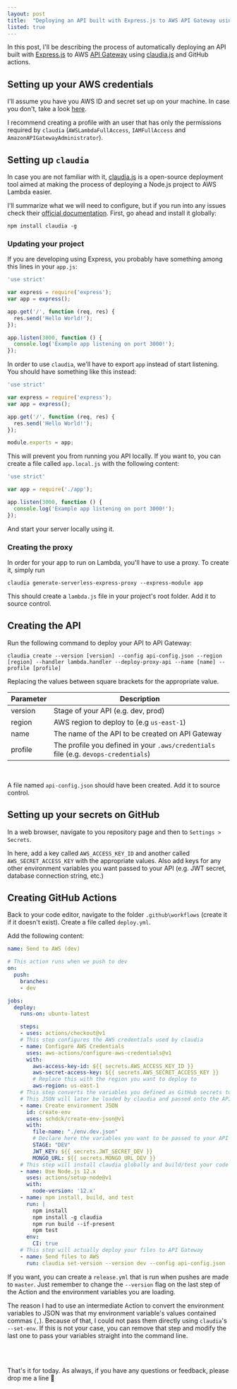 ```yaml
---
layout: post
title:  "Deploying an API built with Express.js to AWS API Gateway using GitHub Actions"
listed: true
---
```


In this post, I'll be describing the process of automatically deploying an API built with [Express.js](https://expressjs.com/) to AWS [API Gateway](https://aws.amazon.com/api-gateway/) using [claudia.js](https://claudiajs.com/) and GitHub actions.

## Setting up your AWS credentials

I'll assume you have you AWS ID and secret set up on your machine. In case you don't, take a look [here](https://claudiajs.com/tutorials/installing.html#configuring-access-credentials). 

I recommend creating a profile with an user that has only the permissions required by `claudia` (`AWSLambdaFullAccess`, `IAMFullAccess` and `AmazonAPIGatewayAdministrator`).

## Setting up `claudia`

In case you are not familiar with it, [claudia.js](https://claudiajs.com/) is a open-source deployment tool aimed at making the process of deploying a Node.js project to AWS Lambda easier. 

I'll summarize what we will need to configure, but if you run into any issues check their [official documentation](https://claudiajs.com/documentation.html). First, go ahead and install it globally:

```
npm install claudia -g
```

### Updating your project

If you are developing using Express, you probably have something among this lines in your `app.js`:

``` js
'use strict'

var express = require('express');
var app = express();

app.get('/', function (req, res) {
  res.send('Hello World!');
});

app.listen(3000, function () {
  console.log('Example app listening on port 3000!');
});
```

In order to use `claudia`, we'll have to export `app` instead of start listening. You should have something like this instead:

``` js
'use strict'

var express = require('express');
var app = express();

app.get('/', function (req, res) {
  res.send('Hello World!');
});

module.exports = app;
```

This will prevent you from running you API locally. If you want to, you can create a file called `app.local.js` with the following content:

``` js
'use strict'

var app = require('./app');

app.listen(3000, function () {
  console.log('Example app listening on port 3000!');
});
```

And start your server locally using it.

### Creating the proxy

In order for your app to run on Lambda, you'll have to use a proxy. To create it, simply run

```
claudia generate-serverless-express-proxy --express-module app
```

This should create a `lambda.js` file in your project's root folder. Add it to source control.

## Creating the API

Run the following command to deploy your API to API Gateway:

```
claudia create --version [version] --config api-config.json --region [region] --handler lambda.handler --deploy-proxy-api --name [name] --profile [profile]
```

Replacing the values between square brackets for the appropriate value.

Parameter | Description
--------- | -----------
version   | Stage of your API (e.g. dev, prod)
region    | AWS region to deploy to (e.g `us-east-1`)
name      | The name of the API to be created on API Gateway
profile   | The profile you defined in your `.aws/credentials` file (e.g. `devops-credentials`)

<br>

A file named `api-config.json` should have been created. Add it to source control.

## Setting up your secrets on GitHub

In a web browser, navigate to you repository page and then to `Settings > Secrets`.

In here, add a key called `AWS_ACCESS_KEY_ID` and another called `AWS_SECRET_ACCESS_KEY` with the appropriate values. Also add keys for any other environment variables you want passed to your API (e.g. JWT secret, database connection string, etc.)

## Creating GitHub Actions

Back to your code editor, navigate to the folder `.github\workflows` (create it if it doesn't exist). Create a file called `deploy.yml`.

Add the following content:

```yml
name: Send to AWS (dev)

# This action runs when we push to dev
on:
  push:
    branches:
    - dev

jobs:
  deploy:
    runs-on: ubuntu-latest

    steps:
    - uses: actions/checkout@v1
    # This step configures the AWS credentials used by claudia
    - name: Configure AWS Credentials
      uses: aws-actions/configure-aws-credentials@v1
      with:
        aws-access-key-id: ${{ secrets.AWS_ACCESS_KEY_ID }}
        aws-secret-access-key: ${{ secrets.AWS_SECRET_ACCESS_KEY }}
        # Replace this with the region you want to deploy to
        aws-region: us-east-1
    # This step converts the variables you defined as GitHub secrets to a JSON
    # This JSON will later be loaded by claudia and passed onto the API
    - name: Create environment JSON
      id: create-env
      uses: schdck/create-env-json@v1
      with:
        file-name: "./env.dev.json"
        # Declare here the variables you want to be passed to your API
        STAGE: "DEV"
        JWT_KEY: ${{ secrets.JWT_SECRET_DEV }}
        MONGO_URL: ${{ secrets.MONGO_URL_DEV }}
    # This step will install claudia globally and build/test your code
    - name: Use Node.js 12.x
      uses: actions/setup-node@v1
      with:
        node-version: '12.x'
    - name: npm install, build, and test
      run: |
        npm install
        npm install -g claudia
        npm run build --if-present
        npm test
      env:
        CI: true
    # This step will actually deploy your files to API Gateway
    - name: Send files to AWS
      run: claudia set-version --version dev --config api-config.json --set-env-from-json ${{ steps.create-env.outputs.full-path }}
```

If you want, you can create a `release.yml` that is run when pushes are made to `master`. Just remember to change the `--version` flag on the last step of the Action and the environment variables you are loading.

The reason I had to use an intermediate Action to convert the environment variables to JSON was that my environment variable's values contained commas (`,`). Because of that, I could not pass them directly using `claudia`'s `--set-env`. If this is not your case, you can remove that step and modify the last one to pass your variables straight into the command line.

<br><br>

That's it for today. As always, if you have any questions or feedback, please drop me a line 🙂